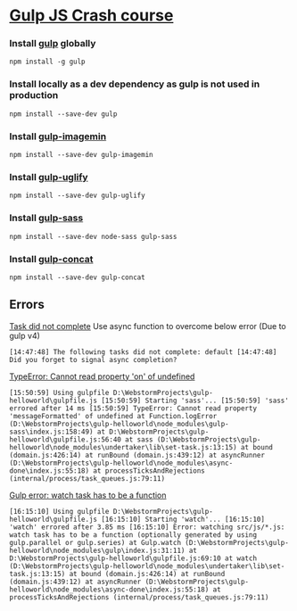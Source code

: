 # [Gulp JS Crash course](https://www.youtube.com/watch?v=1rw9MfIleEg)

### Install [gulp](https://www.npmjs.com/package/gulp) globally
`npm install -g gulp`


### Install locally as a dev dependency as gulp is not used in production
`npm install --save-dev gulp`


### Install [gulp-imagemin](https://www.npmjs.com/package/gulp-imagemin)
`npm install --save-dev gulp-imagemin`


### Install [gulp-uglify](https://www.npmjs.com/package/gulp-uglify)
`npm install --save-dev gulp-uglify`


### Install [gulp-sass](https://www.npmjs.com/package/gulp-sass)
`npm install --save-dev node-sass gulp-sass`


### Install [gulp-concat](https://www.npmjs.com/package/gulp-concat)
`npm install --save-dev gulp-concat`


## Errors

[Task did not complete](https://stackoverflow.com/questions/36897877/gulp-error-the-following-tasks-did-not-complete-did-you-forget-to-signal-async)
Use async function to overcome below error (Due to gulp v4)

`[14:47:48] The following tasks did not complete: default
[14:47:48] Did you forget to signal async completion?`


[TypeError: Cannot read property 'on' of undefined](https://github.com/postcss/postcss/issues/766#issuecomment-195207035)

`[15:50:59] Using gulpfile D:\WebstormProjects\gulp-helloworld\gulpfile.js
 [15:50:59] Starting 'sass'...
 [15:50:59] 'sass' errored after 14 ms
 [15:50:59] TypeError: Cannot read property 'messageFormatted' of undefined
     at Function.logError (D:\WebstormProjects\gulp-helloworld\node_modules\gulp-sass\index.js:158:49)
     at D:\WebstormProjects\gulp-helloworld\gulpfile.js:56:40
     at sass (D:\WebstormProjects\gulp-helloworld\node_modules\undertaker\lib\set-task.js:13:15)
     at bound (domain.js:426:14)
     at runBound (domain.js:439:12)
     at asyncRunner (D:\WebstormProjects\gulp-helloworld\node_modules\async-done\index.js:55:18)
     at processTicksAndRejections (internal/process/task_queues.js:79:11)
`


[Gulp error: watch task has to be a function](https://stackoverflow.com/questions/39665773/gulp-error-watch-task-has-to-be-a-function)

`[16:15:10] Using gulpfile D:\WebstormProjects\gulp-helloworld\gulpfile.js
 [16:15:10] Starting 'watch'...
 [16:15:10] 'watch' errored after 3.85 ms
 [16:15:10] Error: watching src/js/*.js: watch task has to be a function (optionally generated by using gulp.parallel or gulp.series)
     at Gulp.watch (D:\WebstormProjects\gulp-helloworld\node_modules\gulp\index.js:31:11)
     at D:\WebstormProjects\gulp-helloworld\gulpfile.js:69:10
     at watch (D:\WebstormProjects\gulp-helloworld\node_modules\undertaker\lib\set-task.js:13:15)
     at bound (domain.js:426:14)
     at runBound (domain.js:439:12)
     at asyncRunner (D:\WebstormProjects\gulp-helloworld\node_modules\async-done\index.js:55:18)
     at processTicksAndRejections (internal/process/task_queues.js:79:11)
`
